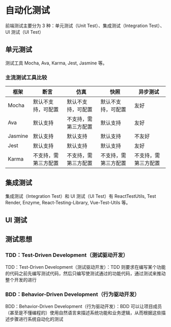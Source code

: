 # 自动化测试

前端测试主要分为 3 种：单元测试（Unit Test）、集成测试（Integration Test）、UI 测试（UI Test）

## 单元测试

测试工具 Mocha, Ava, Karma, Jest, Jasmine 等。

### 主流测试工具比较

| 框架 | 断言 | 仿真 | 快照 | 异步测试 |
|-----|-----|-----|-----|-----|
| Mocha | 默认不支持，可配置 | 默认不支持，可配置	 | 默认不支持，可配置	 | 友好 |
| Ava | 默认支持	| 不支持，需第三方配置 | 默认支持	| 友好 |
| Jasmine | 默认支持 | 默认支持	 | 默认支持	 | 不友好 |
| Jest | 默认支持	 | 默认支持	 | 默认支持	 | 友好 |
| Karma | 不支持，需第三方配置 | 不支持，需第三方配置	 | 不支持，需第三方配置	 | 不支持，需第三方配置 |

## 集成测试

集成测试（Integration Test）和 UI 测试（UI Test）有 ReactTestUtils, Test Render, Enzyme, React-Testing-Library, Vue-Test-Utils 等。

## UI 测试

## 测试思想

### TDD：Test-Driven Development（测试驱动开发）

TDD：Test-Driven Development（测试驱动开发）：TDD 则要求在编写某个功能的代码之前先编写测试代码，然后只编写使测试通过的功能代码，通过测试来推动整个开发的进行

### BDD：Behavior-Driven Development（行为驱动开发）

BDD：Behavior-Driven Development（行为驱动开发）：BDD 可以让项目成员（甚至是不懂编程的）使用自然语言来描述系统功能和业务逻辑，从而根据这些描述步骤进行系统自动化的测试



